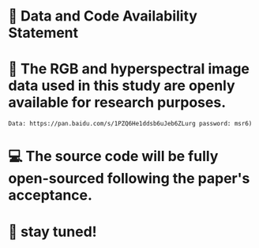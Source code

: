 # 🌟 Data and Code Availability Statement
# 📁 The RGB and hyperspectral image data used in this study are openly available for research purposes.
    Data: https://pan.baidu.com/s/1PZQ6He1ddsb6uJeb6ZLurg password: msr6)
# 💻 The source code will be fully open-sourced following the paper's acceptance. 
# 📢 stay tuned!


